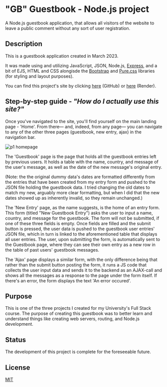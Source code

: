 # "GB" Guestbook - Node.js project
A Node.js guestbook application, that allows all visitors of the website to leave a public comment without any sort of user registration.

## Description
This is a guestbook application created in March 2023. 

It was made using and utilizing JavaScript, JSON, Node.js, [Express](https://expressjs.com/), and a bit of EJS, HTML and CSS alongisde the [Bootstrap](https://getbootstrap.com/docs/5.2/getting-started/introduction/) and [Pure.css](https://purecss.io/) libraries (for styling and layout purposes). 

You can find this project's site by clicking [here](https://luminietos.github.io/GB/) (GitHub) or [here](https://gb-lumi-ykfe.onrender.com/) (Render).

## Step-by-step guide - *"How do I actually use this site?"*

Once you've navigated to the site, you'll find yourself on the main landing page - 'Home'. From there— and, indeed, from any page— you can navigate to any of the other three pages (guestbook, new entry, ajax) in the navigation bar.

![p1 homepage](https://user-images.githubusercontent.com/77718358/232026098-5cb29b00-a5dc-46b7-ab7d-2a323b3d99b8.jpg)

The 'Guestbook' page is the page that holds all the guestbook entries left by previous users. It holds a table with the name, country, and message of the user's message, as well as the date of the new message's original entry. 

(Note: the the original dummy data's dates are formatted differently from the entries that have been created from my entry form and pushed to the JSON file holding the guestbook data. I tried changing the old dates to match my new, arguably more clear formatting, but when I did that the new dates showed up as inherently invalid, so they remain unchanged.)  

The 'New Entry' page, as the name suggests, is the home of an entry form. This form (titled "New Guestbook Entry") asks the user to input a name, country, and message for the guestbook. The form will not be submitted, if one of these three fields is empty. Once fields are filled and the submit button is pressed, the user data is pushed to the guestbook user entries' JSON file, which in turn is linked to the aforementioned table that displays all user entries. The user, upon submitting the form, is automatically sent to the Guestbook page, where they can see their own entry as a new row in the table of past users' guestbook messages.

The 'Ajax' page displays a similar form, with the only difference being that rather than the submit button posting the form, it runs a JS code that collects the user input data and sends it to the backend as an AJAX-call and shows all the messages as a response to the page under the form itself. If there's an error, the form displays the text 'An error occured'. 

## Purpose
This is one of the three projects I created for my University's Full Stack course. The purpose of creating this guestbook was to better learn and understand things like creating web servers, routing, and Node.js development. 

## Status
The development of this project is complete for the foreseeable future.

## License
[MIT](https://choosealicense.com/licenses/mit/)
